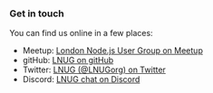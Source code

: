 ### Get in touch
You can find us online in a few places:
* Meetup:  [London Node.js User Group on Meetup](https://www.meetup.com/london-nodejs/) 
* gitHub:  [LNUG on gitHub](https://github.com/lnug) 
* Twitter:  [LNUG (@LNUGorg) on Twitter](https://twitter.com/lnugorg) 
* Discord:  [LNUG chat on Discord](https://discord.gg/DtPTak5pdQ) 
